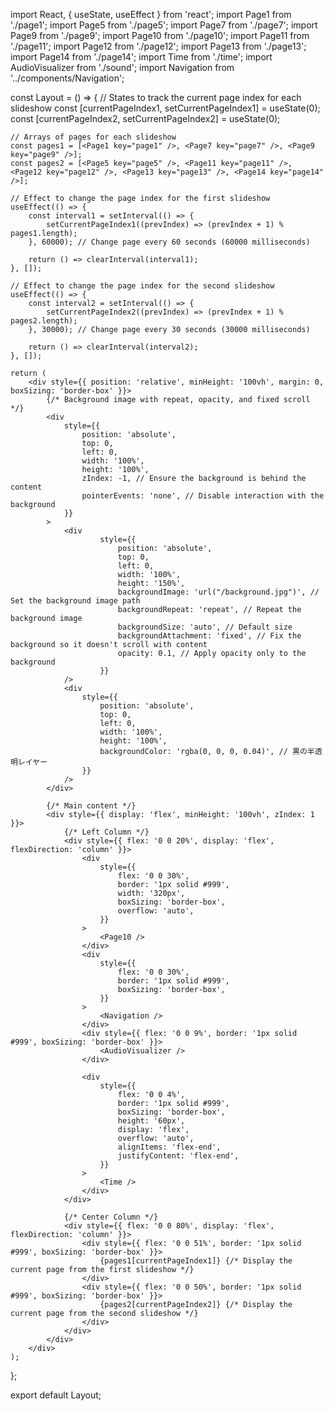import React, { useState, useEffect } from 'react';
import Page1 from './page1';
import Page5 from './page5';
import Page7 from './page7';
import Page9 from './page9';
import Page10 from './page10';
import Page11 from './page11';
import Page12 from './page12';
import Page13 from './page13';
import Page14 from './page14';
import Time from './time';
import AudioVisualizer from './sound';
import Navigation from '../components/Navigation';

const Layout = () => {
    // States to track the current page index for each slideshow
    const [currentPageIndex1, setCurrentPageIndex1] = useState(0);
    const [currentPageIndex2, setCurrentPageIndex2] = useState(0);

    // Arrays of pages for each slideshow
    const pages1 = [<Page1 key="page1" />, <Page7 key="page7" />, <Page9 key="page9" />];
    const pages2 = [<Page5 key="page5" />, <Page11 key="page11" />, <Page12 key="page12" />, <Page13 key="page13" />, <Page14 key="page14" />];

    // Effect to change the page index for the first slideshow
    useEffect(() => {
        const interval1 = setInterval(() => {
            setCurrentPageIndex1((prevIndex) => (prevIndex + 1) % pages1.length);
        }, 60000); // Change page every 60 seconds (60000 milliseconds)

        return () => clearInterval(interval1);
    }, []);

    // Effect to change the page index for the second slideshow
    useEffect(() => {
        const interval2 = setInterval(() => {
            setCurrentPageIndex2((prevIndex) => (prevIndex + 1) % pages2.length);
        }, 30000); // Change page every 30 seconds (30000 milliseconds)

        return () => clearInterval(interval2);
    }, []);

    return (
        <div style={{ position: 'relative', minHeight: '100vh', margin: 0, boxSizing: 'border-box' }}>
            {/* Background image with repeat, opacity, and fixed scroll */}
            <div
                style={{
                    position: 'absolute',
                    top: 0,
                    left: 0,
                    width: '100%',
                    height: '100%',
                    zIndex: -1, // Ensure the background is behind the content
                    pointerEvents: 'none', // Disable interaction with the background
                }}
            >
                <div
                        style={{
                            position: 'absolute',
                            top: 0,
                            left: 0,
                            width: '100%',
                            height: '150%',
                            backgroundImage: 'url("/background.jpg")', // Set the background image path
                            backgroundRepeat: 'repeat', // Repeat the background image
                            backgroundSize: 'auto', // Default size
                            backgroundAttachment: 'fixed', // Fix the background so it doesn't scroll with content
                            opacity: 0.1, // Apply opacity only to the background
                        }}
                />
                <div
                    style={{
                        position: 'absolute',
                        top: 0,
                        left: 0,
                        width: '100%',
                        height: '100%',
                        backgroundColor: 'rgba(0, 0, 0, 0.04)', // 黒の半透明レイヤー
                    }}
                />
            </div>

            {/* Main content */}
            <div style={{ display: 'flex', minHeight: '100vh', zIndex: 1 }}>
                {/* Left Column */}
                <div style={{ flex: '0 0 20%', display: 'flex', flexDirection: 'column' }}>
                    <div
                        style={{
                            flex: '0 0 30%',
                            border: '1px solid #999',
                            width: '320px',
                            boxSizing: 'border-box',
                            overflow: 'auto',
                        }}
                    >
                        <Page10 />
                    </div>
                    <div
                        style={{
                            flex: '0 0 30%',
                            border: '1px solid #999',
                            boxSizing: 'border-box',
                        }}
                    >
                        <Navigation />
                    </div>
                    <div style={{ flex: '0 0 9%', border: '1px solid #999', boxSizing: 'border-box' }}>
                        <AudioVisualizer />
                    </div>

                    <div
                        style={{
                            flex: '0 0 4%',
                            border: '1px solid #999',
                            boxSizing: 'border-box',
                            height: '60px',
                            display: 'flex',
                            overflow: 'auto',
                            alignItems: 'flex-end',
                            justifyContent: 'flex-end',
                        }}
                    >
                        <Time />
                    </div>
                </div>

                {/* Center Column */}
                <div style={{ flex: '0 0 80%', display: 'flex', flexDirection: 'column' }}>
                    <div style={{ flex: '0 0 51%', border: '1px solid #999', boxSizing: 'border-box' }}>
                        {pages1[currentPageIndex1]} {/* Display the current page from the first slideshow */}
                    </div>
                    <div style={{ flex: '0 0 50%', border: '1px solid #999', boxSizing: 'border-box' }}>
                        {pages2[currentPageIndex2]} {/* Display the current page from the second slideshow */}
                    </div>
                </div>
            </div>
        </div>
    );
};

export default Layout;
